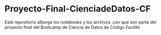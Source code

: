 # Proyecto-Final-CienciadeDatos-CF

 Este repositorio alberga los notebooks y los archivos .csv que son parte del proyecto final del Bootcamp de Ciencia de Datos de Código Facilito
